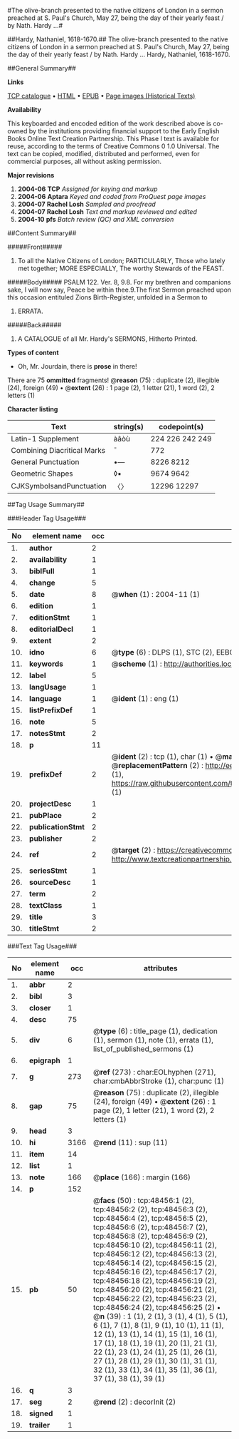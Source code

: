 #The olive-branch presented to the native citizens of London in a sermon preached at S. Paul's Church, May 27, being the day of their yearly feast / by Nath. Hardy ...#

##Hardy, Nathaniel, 1618-1670.##
The olive-branch presented to the native citizens of London in a sermon preached at S. Paul's Church, May 27, being the day of their yearly feast / by Nath. Hardy ...
Hardy, Nathaniel, 1618-1670.

##General Summary##

**Links**

[TCP catalogue](http://www.ota.ox.ac.uk/tcp/)  • 
[HTML](http://tei.it.ox.ac.uk/tcp/Texts-HTML/free/A45/A45558.html)  • 
[EPUB](http://tei.it.ox.ac.uk/tcp/Texts-EPUB/free/A45/A45558.epub) • 
[Page images (Historical Texts)](https://data.historicaltexts.jisc.ac.uk/view?pubId=eebo-11734077e&pageId=eebo-11734077e-48456-1)

**Availability**

This keyboarded and encoded edition of the
	       work described above is co-owned by the institutions
	       providing financial support to the Early English Books
	       Online Text Creation Partnership. This Phase I text is
	       available for reuse, according to the terms of Creative
	       Commons 0 1.0 Universal. The text can be copied,
	       modified, distributed and performed, even for
	       commercial purposes, all without asking permission.

**Major revisions**

1. __2004-06__ __TCP__ *Assigned for keying and markup*
1. __2004-06__ __Aptara__ *Keyed and coded from ProQuest page images*
1. __2004-07__ __Rachel Losh__ *Sampled and proofread*
1. __2004-07__ __Rachel Losh__ *Text and markup reviewed and edited*
1. __2004-10__ __pfs__ *Batch review (QC) and XML conversion*

##Content Summary##

#####Front#####

1. To all the Native Citizens of London;
PARTICULARLY,
Those who lately met together;
MORE ESPECIALLY,
The worthy Stewards of the
FEAST.

#####Body#####
PSALM 122. Ver. 8, 9.8. For my brethren and companions sake,
I will now say, Peace be within thee.9.The first Sermon preached upon this occasion entituled Zions Birth-Register,
unfolded in a Sermon to
1. ERRATA.

#####Back#####

1. A CATALOGUE of all Mr. Hardy's SERMONS,
Hitherto Printed.

**Types of content**

  * Oh, Mr. Jourdain, there is **prose** in there!

There are 75 **ommitted** fragments! 
 @__reason__ (75) : duplicate (2), illegible (24), foreign (49)  •  @__extent__ (26) : 1 page (2), 1 letter (21), 1 word (2), 2 letters (1)

**Character listing**


|Text|string(s)|codepoint(s)|
|---|---|---|
|Latin-1 Supplement|àâòù|224 226 242 249|
|Combining             Diacritical Marks|̄|772|
|General Punctuation|•—|8226 8212|
|Geometric Shapes|◊▪|9674 9642|
|CJKSymbolsandPunctuation|〈〉|12296 12297|

##Tag Usage Summary##

###Header Tag Usage###

|No|element name|occ|attributes|
|---|---|---|---|
|1.|__author__|2||
|2.|__availability__|1||
|3.|__biblFull__|1||
|4.|__change__|5||
|5.|__date__|8| @__when__ (1) : 2004-11 (1)|
|6.|__edition__|1||
|7.|__editionStmt__|1||
|8.|__editorialDecl__|1||
|9.|__extent__|2||
|10.|__idno__|6| @__type__ (6) : DLPS (1), STC (2), EEBO-CITATION (1), OCLC (1), VID (1)|
|11.|__keywords__|1| @__scheme__ (1) : http://authorities.loc.gov/ (1)|
|12.|__label__|5||
|13.|__langUsage__|1||
|14.|__language__|1| @__ident__ (1) : eng (1)|
|15.|__listPrefixDef__|1||
|16.|__note__|5||
|17.|__notesStmt__|2||
|18.|__p__|11||
|19.|__prefixDef__|2| @__ident__ (2) : tcp (1), char (1)  •  @__matchPattern__ (2) : ([0-9\-]+):([0-9IVX]+) (1), (.+) (1)  •  @__replacementPattern__ (2) : http://eebo.chadwyck.com/downloadtiff?vid=$1&page=$2 (1), https://raw.githubusercontent.com/textcreationpartnership/Texts/master/tcpchars.xml#$1 (1)|
|20.|__projectDesc__|1||
|21.|__pubPlace__|2||
|22.|__publicationStmt__|2||
|23.|__publisher__|2||
|24.|__ref__|2| @__target__ (2) : https://creativecommons.org/publicdomain/zero/1.0/ (1), http://www.textcreationpartnership.org/docs/. (1)|
|25.|__seriesStmt__|1||
|26.|__sourceDesc__|1||
|27.|__term__|2||
|28.|__textClass__|1||
|29.|__title__|3||
|30.|__titleStmt__|2||


###Text Tag Usage###

|No|element name|occ|attributes|
|---|---|---|---|
|1.|__abbr__|2||
|2.|__bibl__|3||
|3.|__closer__|1||
|4.|__desc__|75||
|5.|__div__|6| @__type__ (6) : title_page (1), dedication (1), sermon (1), note (1), errata (1), list_of_published_sermons (1)|
|6.|__epigraph__|1||
|7.|__g__|273| @__ref__ (273) : char:EOLhyphen (271), char:cmbAbbrStroke (1), char:punc (1)|
|8.|__gap__|75| @__reason__ (75) : duplicate (2), illegible (24), foreign (49)  •  @__extent__ (26) : 1 page (2), 1 letter (21), 1 word (2), 2 letters (1)|
|9.|__head__|3||
|10.|__hi__|3166| @__rend__ (11) : sup (11)|
|11.|__item__|14||
|12.|__list__|1||
|13.|__note__|166| @__place__ (166) : margin (166)|
|14.|__p__|152||
|15.|__pb__|50| @__facs__ (50) : tcp:48456:1 (2), tcp:48456:2 (2), tcp:48456:3 (2), tcp:48456:4 (2), tcp:48456:5 (2), tcp:48456:6 (2), tcp:48456:7 (2), tcp:48456:8 (2), tcp:48456:9 (2), tcp:48456:10 (2), tcp:48456:11 (2), tcp:48456:12 (2), tcp:48456:13 (2), tcp:48456:14 (2), tcp:48456:15 (2), tcp:48456:16 (2), tcp:48456:17 (2), tcp:48456:18 (2), tcp:48456:19 (2), tcp:48456:20 (2), tcp:48456:21 (2), tcp:48456:22 (2), tcp:48456:23 (2), tcp:48456:24 (2), tcp:48456:25 (2)  •  @__n__ (39) : 1 (1), 2 (1), 3 (1), 4 (1), 5 (1), 6 (1), 7 (1), 8 (1), 9 (1), 10 (1), 11 (1), 12 (1), 13 (1), 14 (1), 15 (1), 16 (1), 17 (1), 18 (1), 19 (1), 20 (1), 21 (1), 22 (1), 23 (1), 24 (1), 25 (1), 26 (1), 27 (1), 28 (1), 29 (1), 30 (1), 31 (1), 32 (1), 33 (1), 34 (1), 35 (1), 36 (1), 37 (1), 38 (1), 39 (1)|
|16.|__q__|3||
|17.|__seg__|2| @__rend__ (2) : decorInit (2)|
|18.|__signed__|1||
|19.|__trailer__|1||
